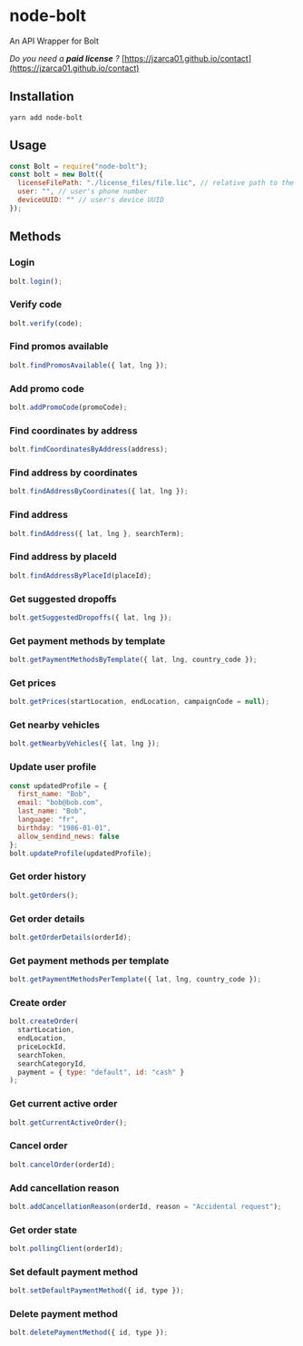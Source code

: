 # node-bolt

An API Wrapper for Bolt

_Do you need a **paid license** ?_ [https://jzarca01.github.io/contact](https://jzarca01.github.io/contact)

## Installation

```shell
yarn add node-bolt
```

## Usage

```javascript
const Bolt = require("node-bolt");
const bolt = new Bolt({
  licenseFilePath: "./license_files/file.lic", // relative path to the root of the project
  user: "", // user's phone number
  deviceUUID: "" // user's device UUID
});
```

## Methods

### Login

```javascript
bolt.login();
```

### Verify code

```javascript
bolt.verify(code);
```

### Find promos available

```javascript
bolt.findPromosAvailable({ lat, lng });
```

### Add promo code

```javascript
bolt.addPromoCode(promoCode);
```

### Find coordinates by address

```javascript
bolt.findCoordinatesByAddress(address);
```

### Find address by coordinates

```javascript
bolt.findAddressByCoordinates({ lat, lng });
```

### Find address

```javascript
bolt.findAddress({ lat, lng }, searchTerm);
```

### Find address by placeId

```javascript
bolt.findAddressByPlaceId(placeId);
```

### Get suggested dropoffs

```javascript
bolt.getSuggestedDropoffs({ lat, lng });
```

### Get payment methods by template

```javascript
bolt.getPaymentMethodsByTemplate({ lat, lng, country_code });
```

### Get prices

```javascript
bolt.getPrices(startLocation, endLocation, campaignCode = null);
```

### Get nearby vehicles

```javascript
bolt.getNearbyVehicles({ lat, lng });
```

### Update user profile

```javascript
const updatedProfile = {
  first_name: "Bob",
  email: "bob@bob.com",
  last_name: "Bob",
  language: "fr",
  birthday: "1986-01-01",
  allow_sendind_news: false
};
bolt.updateProfile(updatedProfile);
```

### Get order history

```javascript
bolt.getOrders();
```

### Get order details

```javascript
bolt.getOrderDetails(orderId);
```

### Get payment methods per template

```javascript
bolt.getPaymentMethodsPerTemplate({ lat, lng, country_code });
```

### Create order

```javascript
bolt.createOrder(
  startLocation,
  endLocation,
  priceLockId,
  searchToken,
  searchCategoryId,
  payment = { type: "default", id: "cash" }
);
```

### Get current active order

```javascript
bolt.getCurrentActiveOrder();
```

### Cancel order

```javascript
bolt.cancelOrder(orderId);
```

### Add cancellation reason

```javascript
bolt.addCancellationReason(orderId, reason = "Accidental request");
```

### Get order state

```javascript
bolt.pollingClient(orderId);
```

### Set default payment method

```javascript
bolt.setDefaultPaymentMethod({ id, type });
```

### Delete payment method

```javascript
bolt.deletePaymentMethod({ id, type });
```
